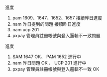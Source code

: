進度

1. pam 1609、1647、1652、1657 接續昨日進度
2. nam 昨日提到的問題 接續昨日進度
3. nam ucp 201
4. pxpay 管理員註冊帳號與登入邏輯不一致問題

進度

1. SAM 1647 OK、 PAM 1652 進行中
2. nam 昨日問題 OK 、 UCP 201 進行中
3. pxpay 管理員註冊帳號與登入邏輯不一致 OK
